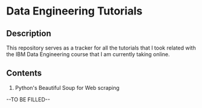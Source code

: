 # Data Engineering Tutorials

## Description
This repository serves as a tracker for all the tutorials that I took related with the IBM Data Engineering course that I am currently taking online. 

## Contents
1. Python's Beautiful Soup for Web scraping

--TO BE FILLED--
